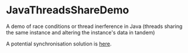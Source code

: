 # JavaThreadsShareDemo

A demo of race conditions or thread inerference in Java (threads sharing the same instance and altering the instance's data in tandem)

A potential synchronisation solution is [here](https://github.com/jfspps/JavaThreadsSyncDemo).
